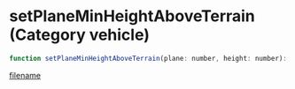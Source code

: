 # setPlaneMinHeightAboveTerrain (Category vehicle)

```js
function setPlaneMinHeightAboveTerrain(plane: number, height: number): void
```

[filename](setPlaneMinHeightAboveTerrain_m.md ':include')